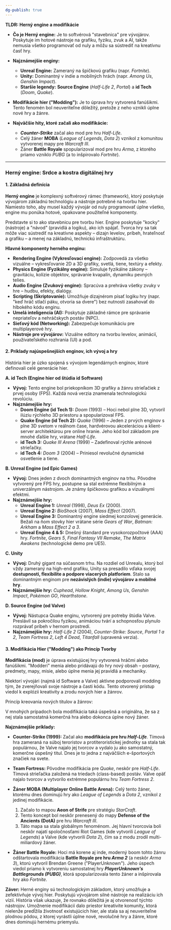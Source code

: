 ```yaml
---
dg-publish: true
---
```

**TLDR: Herný engine a modifikácie**

- **Čo je Herný engine:** Je to softvérová "stavebnica" pre vývojárov. Poskytuje im hotové nástroje na grafiku, fyziku, zvuk a AI, takže nemusia všetko programovať od nuly a môžu sa sústrediť na kreatívnu časť hry.
    
- **Najznámejšie enginy:**
    
    - **Unreal Engine:** Zameraný na špičkovú grafiku (napr. _Fortnite_).
    - **Unity:** Dominantný v indie a mobilných hrách (napr. _Among Us_, _Genshin Impact_).
    - **Staršie legendy:** **Source Engine** (_Half-Life 2_, _Portal_) a **id Tech** (_Doom_, _Quake_).
- **Modifikácie hier ("Modding"):** Je to úprava hry vytvorená fanúšikmi. Tento fenomén bol neuveriteľne dôležitý, pretože z neho vznikli úplne nové hry a žánre.
    
- **Najväčšie hity, ktoré začali ako modifikácie:**
    
    - _**Counter-Strike**_ začal ako mod pre hru _Half-Life_.
    - Celý žáner **MOBA** (_League of Legends_, _Dota 2_) vznikol z komunitou vytvorenej mapy pre _Warcraft III_.
    - Žáner **Battle Royale** spopularizoval mod pre hru _Arma_, z ktorého priamo vzniklo _PUBG_ (a to inšpirovalo _Fortnite_).

---

### **Herný engine: Srdce a kostra digitálnej hry**

#### **1. Základná definícia**

**Herný engine** je komplexný softvérový rámec (framework), ktorý poskytuje vývojárom základnú technológiu a nástroje potrebné na tvorbu hier. Namiesto toho, aby musel každý vývojár od nuly programovať úplne všetko, engine mu ponúka hotové, opakovane použiteľné komponenty.

Predstavte si to ako stavebnicu pre tvorbu hier. Engine poskytuje "kocky" (nástroje) a "návod" (pravidlá a logiku), ako ich spájať. Tvorca hry sa tak môže viac sústrediť na kreatívne aspekty – dizajn levelov, príbeh, hrateľnosť a grafiku – a menej na základnú, technickú infraštruktúru.

**Hlavné komponenty herného enginu:**

- **Rendering Engine (Vykresľovací engine):** Zodpovedá za všetko vizuálne – vykresľovanie 2D a 3D grafiky, svetlá, tiene, textúry a efekty.
- **Physics Engine (Fyzikálny engine):** Simuluje fyzikálne zákony – gravitáciu, kolízie objektov, správanie kvapalín, dynamiku pevných telies.
- **Audio Engine (Zvukový engine):** Spracúva a prehráva všetky zvuky v hre – hudbu, efekty, dialógy.
- **Scripting (Skriptovanie):** Umožňuje dizajnérom písať logiku hry (napr. "keď hráč stlačí páku, otvoria sa dvere") bez nutnosti zasahovať do hlbokého kódu enginu.
- **Umelá inteligencia (AI):** Poskytuje základné rámce pre správanie nepriateľov a nehráčskych postáv (NPC).
- **Sieťový kód (Networking):** Zabezpečuje komunikáciu pre multiplayerové hry.
- **Nástroje pre vývojárov:** Vizuálne editory na tvorbu levelov, animácií, používateľského rozhrania (UI) a pod.

#### **2. Príklady najúspešnejších enginov, ich vývoj a hry**

História hier je úzko spojená s vývojom legendárnych enginov, ktoré definovali celé generácie hier.

**A. id Tech (Engine hier od štúdia id Software)**

- **Vývoj:** Tento engine bol priekopníkom 3D grafiky a žánru strieľačiek z prvej osoby (FPS). Každá nová verzia znamenala technologickú revolúciu.
- **Najznámejšie hry:**
    - **Doom Engine (id Tech 1):** _Doom_ (1993) – Hoci nebol plne 3D, vytvoril ilúziu rýchleho 3D priestoru a spopularizoval FPS.
    - **Quake Engine (id Tech 2):** _Quake_ (1996) – Jeden z prvých enginov s plne 3D svetom v reálnom čase, hardvérovou akceleráciou a klient-server architektúrou pre online hranie. Jeho kód bol základom pre mnohé ďalšie hry, vrátane _Half-Life_.
    - **id Tech 3:** _Quake III Arena_ (1999) – Zadefinoval rýchle arénové strieľačky.
    - **id Tech 4:** _Doom 3_ (2004) – Priniesol revolučné dynamické osvetlenie a tiene.

**B. Unreal Engine (od Epic Games)**

- **Vývoj:** Dnes jeden z dvoch dominantných enginov na trhu. Pôvodne vytvorený pre FPS hry, postupne sa stal extrémne flexibilným a univerzálnym nástrojom. Je známy špičkovou grafikou a vizuálnymi efektmi.
- **Najznámejšie hry:**
    - **Unreal Engine 1:** _Unreal_ (1998), _Deus Ex_ (2000).
    - **Unreal Engine 2:** _BioShock_ (2007), _Mass Effect_ (2007).
    - **Unreal Engine 3:** Dominantný engine siedmej konzolovej generácie. Bežali na ňom stovky hier vrátane série _Gears of War_, _Batman: Arkham_ a _Mass Effect 2 a 3_.
    - **Unreal Engine 4 & 5:** Dnešný štandard pre vysokorozpočtové (AAA) hry. _Fortnite_, _Gears 5_, _Final Fantasy VII Remake_, _The Matrix Awakens_ (technologické demo pre UE5).

**C. Unity**

- **Vývoj:** Druhý gigant na súčasnom trhu. Na rozdiel od Unrealu, ktorý bol vždy zameraný na high-end grafiku, Unity sa presadilo vďaka svojej **dostupnosti, flexibilite a podpore viacerých platforiem**. Stalo sa dominantným enginom pre **nezávislých (indie) vývojárov a mobilné hry**.
- **Najznámejšie hry:** _Cuphead_, _Hollow Knight_, _Among Us_, _Genshin Impact_, _Pokémon GO_, _Hearthstone_.

**D. Source Engine (od Valve)**

- **Vývoj:** Nástupca Quake enginu, vytvorený pre potreby štúdia Valve. Preslávil sa pokročilou fyzikou, animáciou tvárí a schopnosťou plynulo rozprávať príbeh v hernom prostredí.
- **Najznámejšie hry:** _Half-Life 2_ (2004), _Counter-Strike: Source_, _Portal 1 a 2_, _Team Fortress 2_, _Left 4 Dead_, _Titanfall_ (upravená verzia).

#### **3. Modifikácia Hier ("Modding") ako Princíp Tvorby**

**Modifikácia (mod)** je úprava existujúcej hry vytvorená hráčmi alebo fanúšikmi. "Modderi" menia alebo pridávajú do hry nový obsah – postavy, predmety, mapy, misie, alebo úplne menia jej pravidlá a mechaniky.

Niektorí vývojári (najmä id Software a Valve) aktívne podporovali modding tým, že zverejňovali svoje nástroje a časti kódu. Tento otvorený prístup viedol k explózii kreativity a zrodu nových hier a žánrov.

Princíp kreovania nových titulov a žánrov:

V mnohých prípadoch bola modifikácia taká úspešná a originálna, že sa z nej stala samostatná komerčná hra alebo dokonca úplne nový žáner.

**Najznámejšie príklady:**

- **Counter-Strike (1999):** Začal ako **modifikácia pre hru _Half-Life_**. Tímová hra zameraná na súboj teroristov a protiteroristickej jednotky sa stala tak populárnou, že Valve najalo jej tvorcov a vydalo ju ako samostatný, komerčne úspešný titul. Dnes je to jedna z najväčších e-športových značiek na svete.
    
- **Team Fortress:** Pôvodne modifikácia pre _Quake_, neskôr pre _Half-Life_. Tímová strieľačka založená na triedach (class-based) postáv. Valve opäť najalo tvorcov a vytvorilo extrémne populárnu hru _Team Fortress 2_.
    
- **Žáner MOBA (Multiplayer Online Battle Arena):** Celý tento žáner, ktorému dnes dominujú hry ako _League of Legends_ a _Dota 2_, vznikol z jedinej modifikácie.
    
    1. Začalo to mapou **Aeon of Strife** pre stratégiu _StarCraft_.
    2. Tento koncept bol neskôr prenesený do mapy **Defense of the Ancients (DotA)** pre hru _Warcraft III_.
    3. Táto mapa sa stala globálnym fenoménom. Jej hlavní tvorcovia boli neskôr najatí spoločnosťami Riot Games (kde vytvorili _League of Legends_) a Valve (kde vytvorili _Dota 2_), čím sa z modu zrodil multi-miliardový žáner.
- **Žáner Battle Royale:** Hoci má korene aj inde, moderný boom tohto žánru odštartovala modifikácia **Battle Royale pre hru _Arma 2_** (a neskôr _Arma 3_), ktorú vytvoril Brendan Greene ("PlayerUnknown"). Jeho úspech viedol priamo k vytvoreniu samostatnej hry ***PlayerUnknown's Battlegrounds (PUBG)***, ktorá spopularizovala tento žáner a inšpirovala hry ako _Fortnite_.
    

**Záver:** Herné enginy sú technologickým základom, ktorý umožňuje a zefektívňuje vývoj hier. Poskytujú vývojárom silné nástroje na realizáciu ich vízií. História však ukazuje, že rovnako dôležitá je aj otvorenosť týchto nástrojov. Umožnenie modifikácií dalo priestor kreativite komunity, ktorá nielenže predĺžila životnosť existujúcich hier, ale stala sa aj neuveriteľne plodnou pôdou, z ktorej vyrástli úplne nové, revolučné hry a žánre, ktoré dnes dominujú hernému priemyslu.